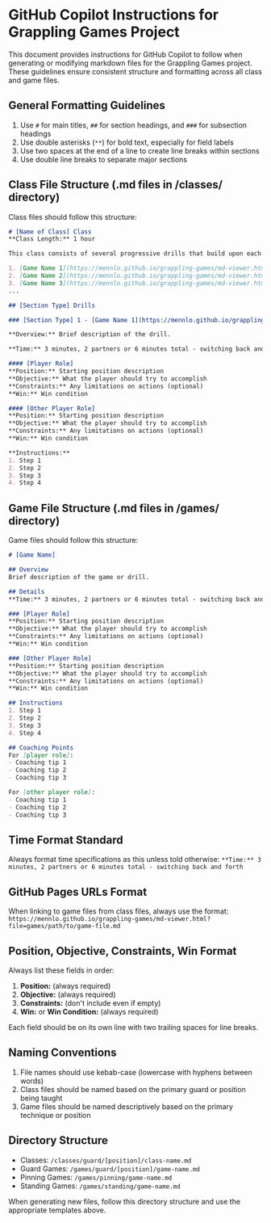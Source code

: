 # GitHub Copilot Instructions for Grappling Games Project

This document provides instructions for GitHub Copilot to follow when generating or modifying markdown files for the Grappling Games project. These guidelines ensure consistent structure and formatting across all class and game files.

## General Formatting Guidelines

1. Use `#` for main titles, `##` for section headings, and `###` for subsection headings
2. Use double asterisks (`**`) for bold text, especially for field labels
3. Use two spaces at the end of a line to create line breaks within sections
4. Use double line breaks to separate major sections

## Class File Structure (.md files in /classes/ directory)

Class files should follow this structure:

```markdown
# [Name of Class] Class
**Class Length:** 1 hour

This class consists of several progressive drills that build upon each other. Each drill is available as an individual game file for reference.

1. [Game Name 1](https://mennlo.github.io/grappling-games/md-viewer.html?file=games/path/to/game1.md)
2. [Game Name 2](https://mennlo.github.io/grappling-games/md-viewer.html?file=games/path/to/game2.md)
3. [Game Name 3](https://mennlo.github.io/grappling-games/md-viewer.html?file=games/path/to/game3.md)
...

## [Section Type] Drills

### [Section Type] 1 - [Game Name 1](https://mennlo.github.io/grappling-games/md-viewer.html?file=games/path/to/game1.md)

**Overview:** Brief description of the drill.

**Time:** 3 minutes, 2 partners or 6 minutes total - switching back and forth

#### [Player Role]
**Position:** Starting position description  
**Objective:** What the player should try to accomplish  
**Constraints:** Any limitations on actions (optional)  
**Win:** Win condition

#### [Other Player Role]
**Position:** Starting position description  
**Objective:** What the player should try to accomplish  
**Constraints:** Any limitations on actions (optional)  
**Win:** Win condition

**Instructions:**
1. Step 1
2. Step 2
3. Step 3
4. Step 4
```

## Game File Structure (.md files in /games/ directory)

Game files should follow this structure:

```markdown
# [Game Name]

## Overview
Brief description of the game or drill.

## Details
**Time:** 3 minutes, 2 partners or 6 minutes total - switching back and forth  

### [Player Role]
**Position:** Starting position description  
**Objective:** What the player should try to accomplish  
**Constraints:** Any limitations on actions (optional)  
**Win:** Win condition

### [Other Player Role]
**Position:** Starting position description  
**Objective:** What the player should try to accomplish  
**Constraints:** Any limitations on actions (optional)  
**Win:** Win condition

## Instructions
1. Step 1
2. Step 2
3. Step 3
4. Step 4

## Coaching Points
For [player role]:
- Coaching tip 1
- Coaching tip 2
- Coaching tip 3

For [other player role]:
- Coaching tip 1
- Coaching tip 2
- Coaching tip 3
```

## Time Format Standard

Always format time specifications as this unless told otherwise:
`**Time:** 3 minutes, 2 partners or 6 minutes total - switching back and forth`

## GitHub Pages URLs Format

When linking to game files from class files, always use the format:
`https://mennlo.github.io/grappling-games/md-viewer.html?file=games/path/to/game-file.md`

## Position, Objective, Constraints, Win Format

Always list these fields in order:
1. **Position:** (always required)
2. **Objective:** (always required)
3. **Constraints:** (don't include even if empty)
4. **Win:** or **Win Condition:** (always required)

Each field should be on its own line with two trailing spaces for line breaks.

## Naming Conventions

1. File names should use kebab-case (lowercase with hyphens between words)
2. Class files should be named based on the primary guard or position being taught
3. Game files should be named descriptively based on the primary technique or position

## Directory Structure

- Classes: `/classes/guard/[position]/class-name.md`
- Guard Games: `/games/guard/[position]/game-name.md`
- Pinning Games: `/games/pinning/game-name.md`
- Standing Games: `/games/standing/game-name.md`

When generating new files, follow this directory structure and use the appropriate templates above.